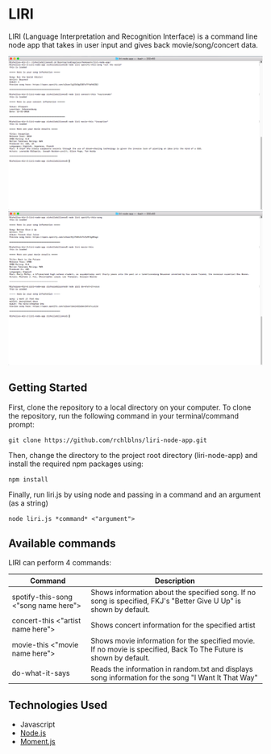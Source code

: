 # LIRI
LIRI (Language Interpretation and Recognition Interface) is a command line node app that takes in user input and gives back movie/song/concert data. 

<img src="assets/screenshot1.png" alt="Screenshot 1" title="Screenshot 1"/>
<img src="assets/screenshot2.png" alt="Screenshot 2" title="Screenshot 2"/>

## Getting Started
First, clone the repository to a local directory on your computer. To clone the repository, run the following command in your terminal/command prompt:

````
git clone https://github.com/rchlblns/liri-node-app.git
````

Then, change the directory to the project root directory (liri-node-app) and install the required npm packages using: 

````
npm install 
````
Finally, run liri.js by using node and passing in a command and an argument (as a string)

````
node liri.js *command* <"argument">
````

## Available commands
LIRI can perform 4 commands:

Command                                | Description
---------------------------------------|---------------------------------------
| spotify-this-song <"song name here"> | Shows information about the specified song. If no song is specified, FKJ's "Better Give U Up" is shown by default.
| concert-this <"artist name here">    | Shows concert information for the specified artist
| movie-this <"movie name here">       | Shows movie information for the specified movie. If no movie is specified, Back To The Future is shown by default.
| do-what-it-says                      | Reads the information in random.txt and displays song information for the song "I Want It That Way"

## Technologies Used
* Javascript
* [Node.js](https://nodejs.org/en/)
* [Moment.js](https://momentjs.com/)